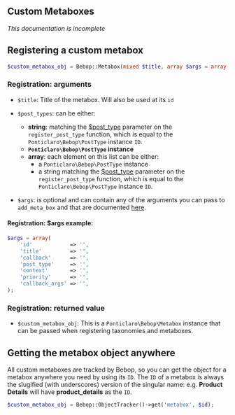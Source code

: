 Custom Metaboxes
---
*This documentation is incomplete*

## Registering a custom metabox

```php
$custom_metabox_obj = Bebop::Metabox(mixed $title, array $args = array());
```

### Registration: arguments
- `$title`: Title of the metabox. Will also be used at its `id`
- `$post_types`: can be either:
  - **string**: matching the [$post_type](http://codex.wordpress.org/Function_Reference/register_post_type#Parameters) parameter on the `register_post_type` function, which is equal to the `Ponticlaro\Bebop\PostType` instance `ID`. 
  - **`Ponticlaro\Bebop\PostType` instance**
  - **array**: each element on this list can be either:
    - a `Ponticlaro\Bebop\PostType` instance
    - a string matching the [$post_type](http://codex.wordpress.org/Function_Reference/register_post_type#Parameters) parameter on the `register_post_type` function, which is equal to the `Ponticlaro\Bebop\PostType` instance `ID`. 

- `$args`: is optional and can contain any of the arguments you can pass to `add_meta_box` and that are documented [here](http://codex.wordpress.org/Function_Reference/add_meta_box#Parameters).

#### Registration: $args example:
```php
$args = array(
    'id'            => '',
    'title'         => '',
    'callback'      => '',
    'post_type'     => '',
    'context'       => '',
    'priority'      => '',
    'callback_args' => '',
);
```

### Registration: returned value
- `$custom_metabox_obj`: This is a `Ponticlaro\Bebop\Metabox` instance that can be passed when registering taxonomies and metaboxes.

## Getting the metabox object anywhere
All custom metaboxes are tracked by Bebop, so you can get the object for a metabox anywhere you need by using its `ID`. The `ID` of a metabox is always the slugified (with underscores) version of the singular name: e.g. **Product Details** will have **product_details** as the `ID`.

```php
$custom_metabox_obj = Bebop::ObjectTracker()->get('metabox', $id);
```